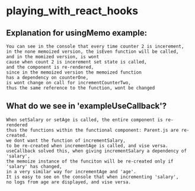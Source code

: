 # playing_with_react_hooks


## Explanation for usingMemo example:
    You can see in the console that every time counter 2 is incerement,
    in the none memoized version, the isEven function will be called,
    and in the momized version, is wont
    cause when count 2 is incerement set state is called,
    and the component is re-rendered,
    since in the memoized version the memoized function 
    has a dependency on counterOne,
    is wont change on call for incrementCounterTwo, 
    thus the same reference to the function, wont be changed 

## What do we see in 'exampleUseCallback'?
    When setSalary or setAge is called, the entire component is re-rendered
    thus the functions within the functional component: Parent.js are re-created.
    we dont want the function of incrementSalary,
    to be re-created when incrementAge is called, and vise versa.
    useCallback solved this, when giving incrementSalary a dependency of 'salary',
    the memoize instance of the funciton will be re-created only if 
    'salary' has changed, 
    in a very similar way for incrementAge and 'age'. 
    It is easy to see on the console that when incrementing 'salary',
    no logs from age are displayed, and vise versa. 